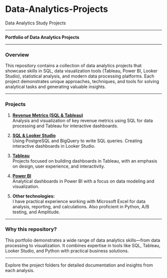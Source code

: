 # Data-Analytics-Projects
Data Analytics Study Projects

---  

**Portfolio of Data Analytics Projects**  

---  

### Overview  

This repository contains a collection of data analytics projects that showcase skills in SQL, data visualization tools (Tableau, Power BI, Looker Studio), statistical analysis, and modern data processing platforms. Each project demonstrates unique approaches, techniques, and tools for solving analytical tasks and generating valuable insights.  

---  

### Projects  

1. [**Revenue Metrics (SQL & Tableau)**](./RevenueMetrics/)  
   Analysis and visualization of key revenue metrics using SQL for data processing and Tableau for interactive dashboards.  

2. [**SQL & Looker Studio**](./SQLLookerStudio/)  
   Using PostgreSQL and BigQuery to write SQL queries. Creating interactive dashboards in Looker Studio.  

3. [**Tableau**](./Tableau/)  
   Projects focused on building dashboards in Tableau, with an emphasis on design, user experience, and interactivity.  

4. [**Power BI**](./PowerBI/)  
   Analytical dashboards in Power BI with a focus on data modeling and visualization.  

5. **Other technologies:**  
   I have practical experience working with Microsoft Excel for data analysis, reporting, and calculations. Also proficient in Python, A/B testing, and Amplitude.  

---  

### Why this repository?  

This portfolio demonstrates a wide range of data analytics skills—from data processing to visualization. It combines expertise in tools like SQL, Tableau, Looker Studio, and Python with practical business solutions.  

---  

Explore the project folders for detailed documentation and insights from each analysis.  

